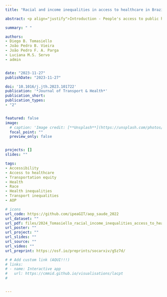 ```yaml
---
title: "Racial and income inequalities in access to healthcare in Brazilian cities"

abstract: <p align="justify">Introduction - People's access to public healthcare can importantly contribute to reducing the prevalence of diseases and increasing life expectancy. Despite the advances of Brazil's Unified Health System (SUS), the country faces a permanent challenge in improving the coverage and equity of healthcare to reduce racial, spatial, and income inequalities in access to healthcare. Several studies have explored the spatial dimension of socioeconomic inequalities in access to healthcare in Brazil, but few analyze such inequalities within cities and bring evidence of racial inequalities. Methods - This paper presents the first large-scale study in Brazil examining the social and racial inequalities of access to healthcare at a high spatial resolution. The analysis covers access to primary and high-complexity public healthcare by public transport, automobile, and walking for the 20 largest cities in Brazil in 2019. Results - The results show that individuals with low income, regardless of race, have greater accessibility to primary healthcare in general. In contrast, individuals with high-income, mostly white, have substantially better accessibility to high-complexity healthcare. Yet, we find that racial inequalities in access to healthcare become much smaller when controlling for income. Conclusions - The results contribute to a better understanding of the geographical dimension of inequalities in access to healthcare in major Brazilian cities, showing how access to healthcare is strongly conditioned by social, economic, and transport-related factors.</p>

summary: " "

authors:
- Diego B. Tomasiello
- João Pedro B. Vieira
- João Pedro F. A. Parga
- Luciana M.S. Servo
- admin


date: "2023-11-27"
publishDate: "2023-11-27"

doi: '10.1016/j.jth.2023.101722'
publication: '*Journal of Transport & Health*'
publication_short:
publication_types:
- "2"


featured: false
image:
  # caption: 'Image credit: [**Unsplash**](https://unsplash.com/photos/jdD8gXaTZsc)'
  focal_point: ""
  preview_only: false


projects: []
slides: ""

tags:
- Accessibility 
- Access to healthcare
- Transportation equity
- Health
- Race
- Health inequalities
- Transport inequalities
- AOP

# icons
url_code: https://github.com/ipeaGIT/aop_saude_2022
url_dataset: ""
url_pdf: files/2024_Tomasiello_racial_income_inequalities_access_to_healthcare.pdf
url_poster: ""
url_project: ""
url_slides: ""
url_source: ""
url_video: ""
url_preprint: https://osf.io/preprints/socarxiv/g5z7d/

# # Add custom link (AQUI!!!)
# links:
# - name: Interactive app
#   url: https://cmmid.github.io/visualisations/lacpt
# 


---
```


